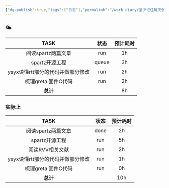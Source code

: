 ```yaml
---
{"dg-publish":true,"tags":["日志"],"permalink":"/work diary/至少记住每天做了什么/2024-07-31：周三/","dgPassFrontmatter":true}
---
```


 ### 🌤

|         TASK         |  状态   | 预计耗时 |
| :------------------: | :---: | :--: |
|     阅读spartz两篇文章     |  run  |  1h  |
|      spartz开源工程      | queue |  3h  |
| ysyx读懂rtt部分的代码并做部分修改 |  run  |  2h  |
|    梳理greta 固件C代码     |  run  |  2h  |
|        **总计**        |       |  8h  |

### 实际上

|         TASK         |  状态  | 预计耗时 |
| :------------------: | :--: | :--: |
|     阅读spartz两篇文章     | done |  2h  |
|      spartz开源工程      | run  |  5h  |
|      阅读RVV相关文献       | run  |  2h  |
| ysyx读懂rtt部分的代码并做部分修改 | run  |  1h  |
|    梳理greta 固件C代码     | run  |  0h  |
|        **总计**        |      | 10h  |

